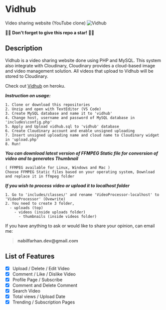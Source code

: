 # Vidhub
Video sharing website (YouTube clone)
![Vidhub](https://github.com/nabilfarhann/Vidhub/blob/master/img/Vidhub.png?raw=true)

:star2::star2: **Don't forget to give this repo a star!** :star2::star2:

## Description
Vidhub is a video sharing website done using PHP and MySQL. This system also integrate with Cloudinary, Cloudinary provides a cloud-based image and video management solution. All videos that upload to Vidhub will be stored to Cloudinary.

Check out [Vidhub](https://vidhubs.herokuapp.com/) on heroku.

***Instruction on usage:***
````
1. Clone or download this repositories
2. Unzip and open with TextEditor (VS Code)
3. Create MySQL database and name it to 'vidhub'
4. Change host, username and password of MySQL database in 'includes\config.php'
5. Apply and Upload vidhub.sql to 'vidhub' database
6. Create Cloudinary account and enable unsigned uploading
7. Insert unsigned uploading name and cloud name to Cloudinary widget in 'upload.php'
8. Run!
````

***You can download latest version of FFMPEG Static file for conversion of video and to generates Thumbnail***
````
( FFMPEG available for Linux, Windows and Mac )
Choose FFMPEG Static files based on your operating system, Download and replace it in ffmpeg folder
````

***If you wish to process video or upload it to localhost folder***
````
1. Go to 'includes/classes/' and rename 'VideoProcessor-localhost' to 'VideoProcessor' (Ovewrite)
2. You need to create 3 folder,
  - uploads (top)
    - videos (inside uploads folder)
      - thumbnails (inside videos folder)
````

If you have anything to ask or would like to share your opinion, can email me:
> **__nabilfarhan.dev@gmail.com__**

## List of Features
- [x] Upload / Delete / Edit Video
- [x] Comment / Like / Dislike Video
- [x] Profile Page / Subscribe
- [x] Comment and Delete Comment
- [x] Search Video
- [x] Total views / Upload Date
- [x] Trending / Subscription Pages

